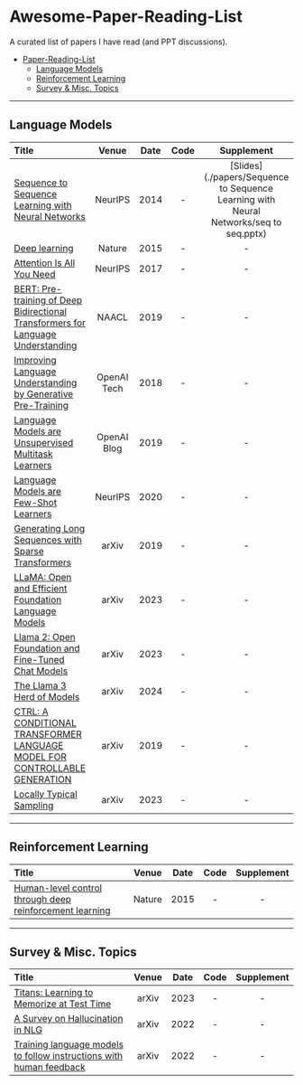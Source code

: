 # Awesome-Paper-Reading-List

A curated list of papers I have read (and PPT discussions).

- [Paper-Reading-List](#awesome-paper-reading-list)
  - [Language Models](#language-models)
  - [Reinforcement Learning](#reinforcement-learning)
  - [Survey & Misc. Topics](#survey--misc-topics)

---

## Language Models

| Title                                                                                                                                                |     Venue     |  Date  | Code | Supplement                                                                                                            |
|:------------------------------------------------------------------------------------------------------------------------------------------------------|:-------------:|:------:|:----:|:----------------------------------------------------------------------------------------------------------------------:|
| [Sequence to Sequence Learning with Neural Networks](https://arxiv.org/abs/1409.3215)                                                                 | NeurIPS       | 2014   |  -   | [Slides](./papers/Sequence to Sequence Learning with Neural Networks/seq to seq.pptx)                                                                                                                     |
| [Deep learning](https://www.nature.com/articles/nature14539)                                                                                         | Nature        | 2015   |  -   | -                                                                                                                     |
| [Attention Is All You Need](https://arxiv.org/abs/1706.03762)                                                                                        | NeurIPS       | 2017   |  -   | -                                                                                                                     |
| [BERT: Pre-training of Deep Bidirectional Transformers for Language Understanding](https://arxiv.org/abs/1810.04805)                                  | NAACL         | 2019   |  -   | -                                                                                                                     |
| [Improving Language Understanding by Generative Pre-Training](https://cdn.openai.com/research-covers/language-unsupervised/language_understanding_paper.pdf) | OpenAI Tech   | 2018   |  -   | -                                                                                                                     |
| [Language Models are Unsupervised Multitask Learners](https://cdn.openai.com/better-language-models/language_models_are_unsupervised_multitask_learners.pdf) | OpenAI Blog   | 2019   |  -   | -                                                                                                                     |
| [Language Models are Few-Shot Learners](https://arxiv.org/abs/2005.14165)                                                                             | NeurIPS       | 2020   |  -   | -                                                                                                                     |
| [Generating Long Sequences with Sparse Transformers](https://arxiv.org/abs/1904.10509)                                                                | arXiv         | 2019   |  -   | -                                                                                                                     |
| [LLaMA: Open and Efficient Foundation Language Models](https://arxiv.org/abs/2302.13971)                                                              | arXiv         | 2023   |  -   | -                                                                                                                     |
| [Llama 2: Open Foundation and Fine-Tuned Chat Models](https://arxiv.org/abs/2307.09288)                                                               | arXiv         | 2023   |  -   | -                                                                                                                     |
| [The Llama 3 Herd of Models](https://arxiv.org/abs/2407.21783)                                                                                        | arXiv         | 2024  |  -   | -                                                                                                                     |
| [CTRL: A CONDITIONAL TRANSFORMER LANGUAGE MODEL FOR CONTROLLABLE GENERATION](https://arxiv.org/abs/1909.05858)                                        | arXiv         | 2019   |  -   | -                                                                                                                     |
| [Locally Typical Sampling](https://arxiv.org/abs/2302.01318)                                                                                         | arXiv         | 2023   |  -   | -                                                                                                                     |

---

## Reinforcement Learning

| Title                                                                                           | Venue  | Date | Code | Supplement |
|:------------------------------------------------------------------------------------------------|:------:|:----:|:----:|:----------:|
| [Human-level control through deep reinforcement learning](https://www.nature.com/articles/nature14236) | Nature | 2015 |  -   | -          |

---

## Survey & Misc. Topics

| Title                                                                                                 |   Venue   |  Date  | Code | Supplement |
|:-------------------------------------------------------------------------------------------------------|:---------:|:------:|:----:|:----------:|
| [Titans: Learning to Memorize at Test Time](https://arxiv.org/abs/2307.03179)                          | arXiv     | 2023   |  -   | -          |
| [A Survey on Hallucination in NLG](https://arxiv.org/abs/2211.06407)                                   | arXiv     | 2022   |  -   | -          |
| [Training language models to follow instructions with human feedback](https://arxiv.org/abs/2203.02155)| arXiv     | 2022   |  -   | -          |


